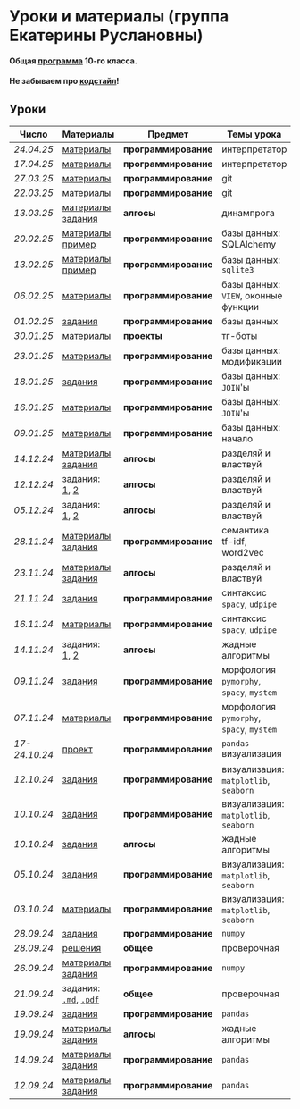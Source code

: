 # Уроки и материалы (группа Екатерины Руслановны)

#### Общая [программа](https://github.com/KatiaKozlova/files/blob/main/57-10/program.md) 10-го класса.
#### Не забываем про [кодстайл](https://github.com/KatiaKozlova/files/blob/main/57-10/codestyle.md)!
## Уроки



| **Число**  | **Материалы** | **Предмет** | **Темы урока** |
|------------|---------------|-------------|----------------|
| _24.04.25_ | [материалы](https://github.com/KatiaKozlova/files/blob/main/57-10/interp/parser.pdf) | **программирование** | интерпретатор |
| _17.04.25_ | [материалы](https://github.com/KatiaKozlova/files/blob/main/57-10/interp/lexer.pdf) | **программирование** | интерпретатор |
| _27.03.25_ | [материалы](https://github.com/KatiaKozlova/files/blob/main/57-10/git/git_2.pdf) | **программирование** | git |
| _22.03.25_ | [материалы](https://github.com/KatiaKozlova/files/blob/main/57-10/git/git.md) | **программирование** | git |
| _13.03.25_ | [материалы](https://education.yandex.ru/handbook/algorithms/article/zadacha-razmen-2)<br>[задания](https://new.contest.yandex.ru/48703) | **алгосы** | динампрога |
| _20.02.25_ | [материалы](https://github.com/KatiaKozlova/files/blob/main/57-10/db/20.02.2025.pdf)<br>[пример](https://github.com/LumbaBalumba/school57_prog/tree/main/10/projects/python_sqlalchemy) | **программирование** | базы данных: SQLAlchemy |
| _13.02.25_ | [материалы](https://github.com/KatiaKozlova/files/blob/main/57-10/db/13.02.2025.pdf)<br>[пример](https://github.com/LumbaBalumba/school57_prog/tree/main/10/projects/python_sqlite) | **программирование** | базы данных: `sqlite3` |
| _06.02.25_ | [материалы](https://github.com/KatiaKozlova/files/blob/main/57-10/db/06.02.2025.pdf) | **программирование** | базы данных: `VIEW`, оконные функции |
| _01.02.25_ | [задания](https://github.com/KatiaKozlova/files/blob/main/57-10/db/01.02.2025.md) | **программирование** | базы данных |
| _30.01.25_ | [материалы](https://github.com/KatiaKozlova/files/blob/main/57-10/tg-bot/TGBot.ipynb) | **проекты** | тг-боты |
| _23.01.25_ | [материалы](https://github.com/KatiaKozlova/files/blob/main/57-10/db/23.01.2025.pdf) | **программирование** | базы данных: модификации |
| _18.01.25_ | [задания](https://github.com/KatiaKozlova/files/blob/main/57-10/db/18.01.2025.md) | **программирование** | базы данных: `JOIN`'ы |
| _16.01.25_ | [материалы](https://github.com/KatiaKozlova/files/blob/main/57-10/db/16.01.2025.pdf) | **программирование** | базы данных: `JOIN`'ы |
| _09.01.25_ | [материалы](https://github.com/KatiaKozlova/files/blob/main/57-10/db/09.01.2025.pdf) | **программирование** | базы данных: начало |
| _14.12.24_ | [материалы](https://education.yandex.ru/handbook/algorithms/article/podschet-inversij)<br>[задания](https://new.contest.yandex.ru/47633) | **алгосы** | разделяй и властвуй |
| _12.12.24_ | задания:<br>[1](https://new.contest.yandex.ru/47632), [2](https://new.contest.yandex.ru/47631) | **алгосы** | разделяй и властвуй |
| _05.12.24_ | задания:<br>[1](https://new.contest.yandex.ru/47632), [2](https://new.contest.yandex.ru/47631) | **алгосы** | разделяй и властвуй |
| _28.11.24_ | [материалы](https://github.com/KatiaKozlova/files/blob/main/57-10/semantics/28.11.2024.ipynb)<br>[задания](https://github.com/KatiaKozlova/files/blob/main/57-10/semantics/28.11.2024.md) | **программирование** | семантика<br>tf-idf, word2vec |
| _23.11.24_ | [материалы](https://education.yandex.ru/handbook/algorithms/article/dvoichnyj-poisk)<br>[задания](https://new.contest.yandex.ru/47595) | **алгосы** | разделяй и властвуй |
| _21.11.24_ | [задания](https://github.com/KatiaKozlova/files/blob/main/57-10/syntax/16.11.2024.ipynb) | **программирование** | синтаксис<br>`spacy`, `udpipe` |
| _16.11.24_ | [материалы](https://github.com/KatiaKozlova/files/blob/main/57-10/syntax/16.11.2024.ipynb) | **программирование** | синтаксис<br>`spacy`, `udpipe` |
| _14.11.24_ | задания:<br>[1](https://new.contest.yandex.ru/48629), [2](https://new.contest.yandex.ru/48628) | **алгосы** | жадные алгоритмы |
| _09.11.24_ | [задания](https://github.com/KatiaKozlova/files/blob/main/57-10/morphology/09.11.2024.md) | **программирование** | морфология<br>`pymorphy`, `spacy`, `mystem` |
| _07.11.24_ | [материалы](https://github.com/KatiaKozlova/files/blob/main/57-10/morphology/07.11.2024.ipynb) | **программирование** | морфология<br>`pymorphy`, `spacy`, `mystem` |
| _17-24.10.24_ | [проект](https://github.com/KatiaKozlova/files/blob/main/57-10/projects/project_1.md) | **программирование** | `pandas`<br>визуализация |
| _12.10.24_ | [задания](https://github.com/KatiaKozlova/files/blob/main/57-10/visualization/10.10.2024_ex.md) | **программирование** | визуализация:<br>`matplotlib`, `seaborn` |
| _10.10.24_ | [задания](https://github.com/KatiaKozlova/files/blob/main/57-10/visualization/10.10.2024_ex.md) | **программирование** | визуализация:<br>`matplotlib`, `seaborn` |
| _10.10.24_ | [задания](https://new.contest.yandex.ru/48627) | **алгосы** | жадные алгоритмы |
| _05.10.24_ | [задания](https://github.com/KatiaKozlova/files/blob/main/57-10/visualization/03.10.2024_ex.ipynb) | **программирование** | визуализация:<br>`matplotlib`, `seaborn` |
| _03.10.24_ | [материалы](https://github.com/KatiaKozlova/files/blob/main/57-10/visualization/03.10.2024.ipynb) | **программирование** | визуализация:<br>`matplotlib`, `seaborn` |
| _28.09.24_ | [задания](https://github.com/KatiaKozlova/files/blob/main/57-10/numpy/28.09.2024_ex.ipynb) | **программирование** | `numpy` |
| _28.09.24_ | [решения](https://github.com/KatiaKozlova/files/tree/main/57-10/test/v1/solutions) | **общее** | проверочная |
| _26.09.24_ | [материалы](https://github.com/KatiaKozlova/files/blob/main/57-10/numpy/26.09.2024.ipynb)<br>[задания](https://github.com/KatiaKozlova/files/blob/main/57-10/numpy/26.09.2024_ex.ipynb) | **программирование** | `numpy` |
| _21.09.24_ | задания:<br>[`.md`](https://github.com/KatiaKozlova/files/blob/main/57-10/test/v1/tasks.md), [`.pdf`](https://github.com/KatiaKozlova/files/blob/main/57-10/test/v1/tasks.pdf) | **общее** | проверочная |
| _19.09.24_ | [задания](https://github.com/KatiaKozlova/files/blob/main/57-10/pandas/19.09.2024_ex.ipynb) | **программирование** | `pandas` |
| _19.09.24_ | [материалы](https://education.yandex.ru/handbook/algorithms/article/zadacha-specii)<br>[задания](https://new.contest.yandex.ru/48626) | **алгосы** | жадные алгоритмы |
| _14.09.24_ | [материалы](https://github.com/KatiaKozlova/files/blob/main/57-10/pandas/14.09.2024.ipynb)<br>[задания](https://github.com/KatiaKozlova/files/blob/main/57-10/pandas/14.09.2024_ex.ipynb) | **программирование** | `pandas` |
| _12.09.24_ | [материалы](https://github.com/KatiaKozlova/files/blob/main/57-10/pandas/12.09.2024.ipynb)<br>[задания](https://github.com/KatiaKozlova/files/blob/main/57-10/pandas/12.09.2024_ex.ipynb) | **программирование** | `pandas` |
